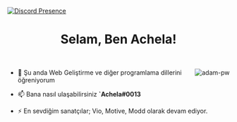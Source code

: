 <!-- Discord -->
[![Discord Presence](https://lanyard.cnrad.dev/api/615079401473703956?theme=dark&borderRadius=30px)](https://discord.com/users/615079401473703956)
<!-- Discord -->

<h1 align="center">Selam, Ben Achela!</h1>

<br>

<p><img align="right" src="https://github.com/Adam-pw/Adam-pw/blob/main/animation_500_kxa883sd.gif" alt="adam-pw" /></p>

- 🌱 Şu anda Web Geliştirme ve diğer programlama dillerini öğreniyorum

- 📫 Bana nasıl ulaşabilirsiniz **`Achela#0013**

- ⚡ En sevdiğim sanatçılar; Vio, Motive, Modd olarak devam ediyor.
